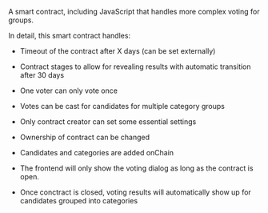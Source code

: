A smart contract, including JavaScript that handles more complex voting for groups.

In detail, this smart contract handles:

- Timeout of the contract after X days (can be set externally)
- Contract stages to allow for revealing results with automatic transition after 30 days
- One voter can only vote once
- Votes can be cast for candidates for multiple category groups
- Only contract creator can set some essential settings
- Ownership of contract can be changed
- Candidates and categories are added onChain

- The frontend will only show the voting dialog as long as the contract is open.
- Once conctract is closed, voting results will automatically show up for candidates grouped into categories
